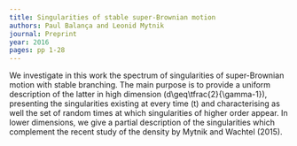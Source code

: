 ```yaml
---
title: Singularities of stable super-Brownian motion
authors: Paul Balança and Leonid Mytnik
journal: Preprint
year: 2016
pages: pp 1-28
---
```


We investigate in this work the spectrum of singularities of super-Brownian motion with stable branching. The main purpose is to provide a uniform description of the latter in high dimension \(d\geq\tfrac{2}{\gamma-1}\), presenting the singularities existing at every time \(t\) and characterising as well the set of random times at which singularities of higher order appear. In lower dimensions, we give a partial description of the singularities which complement the recent study of the density by Mytnik and Wachtel (2015).
